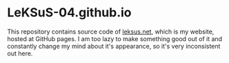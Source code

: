 # LeKSuS-04.github.io

This repository contains source code of [leksus.net](https://leksus.net), which
is my website, hosted at GitHub pages. I am too lazy to make something good out
of it and constantly change my mind about it's appearance, so it's very inconsistent
out here.
